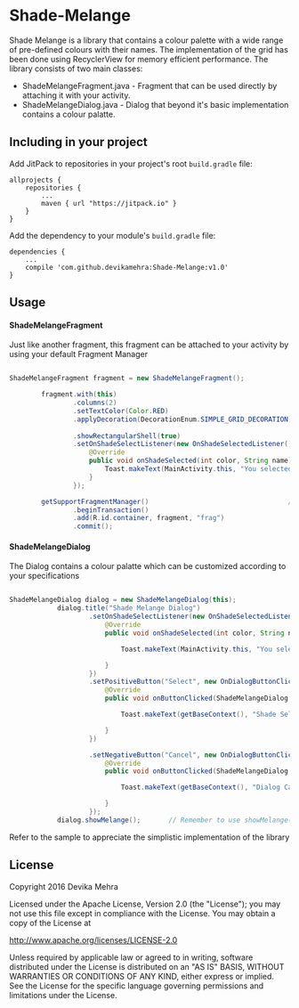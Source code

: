 # Shade-Melange

Shade Melange is a library that contains a colour palette with a wide range of pre-defined colours with their names. The implementation of the grid has been done using RecyclerView for memory efficient performance. The library consists of two main classes:

* ShadeMelangeFragment.java - Fragment that can be used directly by attaching it with your activity.
* ShadeMelangeDialog.java - Dialog that beyond it's basic implementation contains a colour palatte.

## Including in your project

Add JitPack to repositories in your project's root `build.gradle` file:

```
allprojects {
    repositories {
        ...
        maven { url "https://jitpack.io" }
    }
}
```

Add the dependency to your module's `build.gradle` file:

```
dependencies {
    ...
    compile 'com.github.devikamehra:Shade-Melange:v1.0'
}
```

## Usage

#### ShadeMelangeFragment

Just like another fragment, this fragment can be attached to your activity by using your default Fragment Manager

``` java

ShadeMelangeFragment fragment = new ShadeMelangeFragment();

        fragment.with(this)
                .columns(2)                                            // set the number of columns you wish to have in the grid 
                .setTextColor(Color.RED)                               // set the color of the name of the colours
                .applyDecoration(DecorationEnum.SIMPLE_GRID_DECORATION) // set the simple recyclerview decoration. 
                                                                        // You can apply your own customized decoration as well  
                .showRectangularShell(true)                             // Shade Melange is available in circular (by default) and                                                                             // rectangular shell.
                .setOnShadeSelectListener(new OnShadeSelectedListener() { // onClickShades Listener 
                    @Override
                    public void onShadeSelected(int color, String name) {
                        Toast.makeText(MainActivity.this, "You selected " + name + " shade." , Toast.LENGTH_SHORT).show();
                    }
                });

        getSupportFragmentManager()                                   // easily add it using Fragment Manager
                .beginTransaction()
                .add(R.id.container, fragment, "frag")
                .commit();

```

#### ShadeMelangeDialog

The Dialog contains a colour palatte which can be customized according to your specifications

``` java

ShadeMelangeDialog dialog = new ShadeMelangeDialog(this);
            dialog.title("Shade Melange Dialog")
                    .setOnShadeSelectListener(new OnShadeSelectedListener() {    // onShadeClick Listener
                        @Override
                        public void onShadeSelected(int color, String name) {

                            Toast.makeText(MainActivity.this, "You selected " + name + " shade.", Toast.LENGTH_SHORT).show();

                        }
                    })
                    .setPositiveButton("Select", new OnDialogButtonClickListener() {      // add various buttons 
                        @Override
                        public void onButtonClicked(ShadeMelangeDialog shadeMelangeDialog) {

                            Toast.makeText(getBaseContext(), "Shade Selected!!", Toast.LENGTH_SHORT).show();

                        }
                    })

                    .setNegativeButton("Cancel", new OnDialogButtonClickListener() {
                        @Override
                        public void onButtonClicked(ShadeMelangeDialog shadeMelangeDialog) {

                            Toast.makeText(getBaseContext(), "Dialog Cancelled", Toast.LENGTH_SHORT).show();

                        }
                    });
            dialog.showMelange();       // Remember to use showMelange() and not the default show()

```

Refer to the sample to appreciate the simplistic implementation of the library

## License

Copyright 2016 Devika Mehra

Licensed under the Apache License, Version 2.0 (the "License");
you may not use this file except in compliance with the License.
You may obtain a copy of the License at

   http://www.apache.org/licenses/LICENSE-2.0

Unless required by applicable law or agreed to in writing, software
distributed under the License is distributed on an "AS IS" BASIS,
WITHOUT WARRANTIES OR CONDITIONS OF ANY KIND, either express or implied.
See the License for the specific language governing permissions and
limitations under the License.












